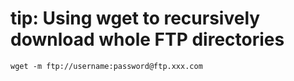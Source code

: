 ---
---
# tip: Using wget to recursively download whole FTP directories

```
wget -m ftp://username:password@ftp.xxx.com
```

